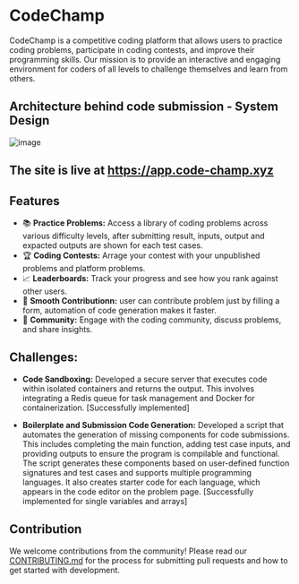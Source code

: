 ﻿# CodeChamp

CodeChamp is a competitive coding platform that allows users to practice coding problems, participate in coding contests, and improve their programming skills. Our mission is to provide an interactive and engaging environment for coders of all levels to challenge themselves and learn from others.

## Architecture behind code submission - System Design
![image](https://github.com/user-attachments/assets/a1543f27-b2d6-419b-8a11-9cd85eabc1c2)


## The site is live at https://app.code-champ.xyz

## Features

- 📚 **Practice Problems:** Access a library of coding problems across various difficulty levels, after submitting result, inputs, output and expacted outputs are shown for each test cases.
- 🏆 **Coding Contests:** Arrage your contest with your unpublished problems and platform problems.
- 📈 **Leaderboards:** Track your progress and see how you rank against other users.
- 📝 **Smooth Contributionn:** user can contribute problem just by filling a form, automation of code generation makes it faster.
- 👥 **Community:** Engage with the coding community, discuss problems, and share insights.

## Challenges:

- **Code Sandboxing:** Developed a secure server that executes code within isolated containers and returns the output. This involves integrating a Redis queue for task management and Docker for containerization. [Successfully implemented]

- **Boilerplate and Submission Code Generation:** Developed a script that automates the generation of missing components for code submissions. This includes completing the main function, adding test case inputs, and providing outputs to ensure the program is compilable and functional. The script generates these components based on user-defined function signatures and test cases and supports multiple programming languages. It also creates starter code for each language, which appears in the code editor on the problem page. [Successfully implemented for single variables and arrays]

## Contribution
We welcome contributions from the community! Please read our [CONTRIBUTING.md](./CONTRIBUTING.md) for the process for submitting pull requests and how to get started with development.

